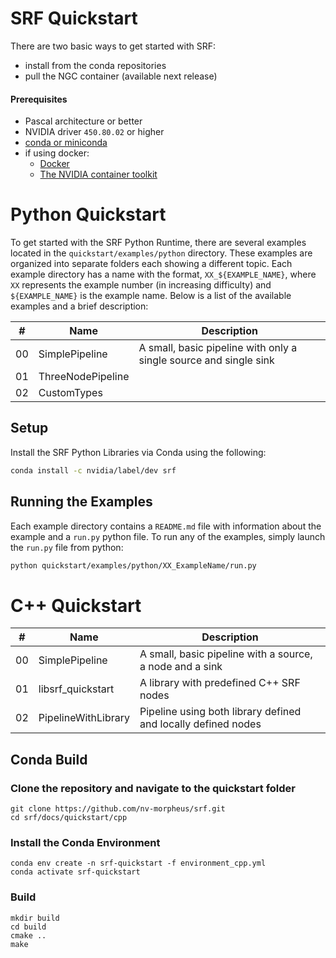 # SRF Quickstart

There are two basic ways to get started with SRF:
- install from the conda repositories
- pull the NGC container (available next release)

#### Prerequisites

- Pascal architecture or better
- NVIDIA driver `450.80.02` or higher
- [conda or miniconda](https://conda.io/projects/conda/en/latest/user-guide/install/linux.html)
- if using docker:
  - [Docker](https://docs.docker.com/get-docker/)
  - [The NVIDIA container toolkit](https://docs.nvidia.com/datacenter/cloud-native/container-toolkit/install-guide.html#docker)

# Python Quickstart

To get started with the SRF Python Runtime, there are several examples located in the `quickstart/examples/python` directory. These examples are organized into separate folders each showing a different topic. Each example directory has a name with the format, `XX_${EXAMPLE_NAME}`, where `XX` represents the example number (in increasing difficulty) and `${EXAMPLE_NAME}` is the example name. Below is a list of the available examples and a brief description:

| #      | Name | Description |
| ----------- | ----------- | --- |
| 00 | SimplePipeline | A small, basic pipeline with only a single source and single sink |
| 01 | ThreeNodePipeline | |
| 02 | CustomTypes | |

## Setup

Install the SRF Python Libraries via Conda using the following:

```bash
conda install -c nvidia/label/dev srf
```

## Running the Examples

Each example directory contains a `README.md` file with information about the example and a `run.py` python file. To run any of the examples, simply launch the `run.py` file from python:

```bash
python quickstart/examples/python/XX_ExampleName/run.py
```


# C++ Quickstart

| #      | Name | Description |
| ----------- | ----------- | --- |
| 00 | SimplePipeline | A small, basic pipeline with a source, a node and a sink |
| 01 | libsrf_quickstart | A library with predefined C++ SRF nodes |
| 02 | PipelineWithLibrary | Pipeline using both library defined and locally defined nodes |

## Conda Build

### Clone the repository and navigate to the quickstart folder

```
git clone https://github.com/nv-morpheus/srf.git
cd srf/docs/quickstart/cpp
```

### Install the Conda Environment

```
conda env create -n srf-quickstart -f environment_cpp.yml
conda activate srf-quickstart
```

### Build

```
mkdir build
cd build
cmake ..
make
```


